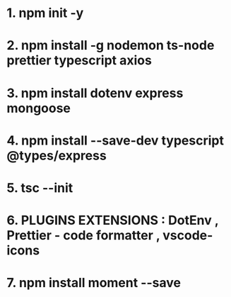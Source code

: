# 1. npm init -y

# 2. npm install -g nodemon ts-node prettier typescript axios

# 3. npm install dotenv express mongoose

# 4. npm install --save-dev typescript @types/express

# 5. tsc --init

# 6. PLUGINS EXTENSIONS : DotEnv , Prettier - code formatter , vscode-icons

# 7. npm install moment --save
